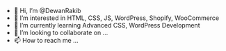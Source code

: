 - 👋 Hi, I’m @DewanRakib
- 👀 I’m interested in HTML, CSS, JS, WordPress, Shopify, WooCommerce
- 🌱 I’m currently learning Advanced CSS, WordPress Development
- 💞️ I’m looking to collaborate on ...
- 📫 How to reach me ...

<!---
DewanRakib/DewanRakib is a ✨ special ✨ repository because its `README.md` (this file) appears on your GitHub profile.
You can click the Preview link to take a look at your changes.
--->
